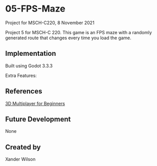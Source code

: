 # 05-FPS-Maze
Project for MSCH-C220, 8 November 2021

Project 5 for MSCH-C 220. This game is an FPS maze with a randomly generated route that changes every time you load the game.

## Implementation
Built using Godot 3.3.3

Extra Features:

## References
[3D Multiplayer for Beginners](https://www.youtube.com/watch?v=K0luHLZxjBA)

## Future Development
None

## Created by 
Xander Wilson
